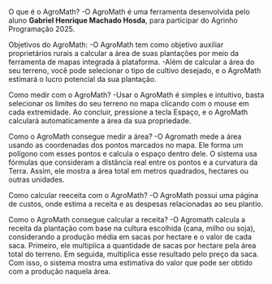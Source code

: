 O que é o AgroMath?
-O AgroMath é uma ferramenta desenvolvida pelo aluno <b>Gabriel Henrique Machado Hosda</b>, para participar do Agrinho Programação 2025.

Objetivos do AgroMath:
-O AgroMath tem como objetivo auxiliar proprietários rurais a calcular a área de suas plantações por meio da ferramenta de mapas integrada à plataforma.
-Além de calcular a área do seu terreno, você pode selecionar o tipo de cultivo desejado, e o AgroMath estimará o lucro potencial da sua plantação.

Como medir com o AgroMath?
-Usar o AgroMath é simples e intuitivo, basta selecionar os limites do seu terreno no mapa clicando com o mouse em cada extremidade. Ao concluir, pressione a tecla Espaço, e o AgroMath calculará automaticamente a área da sua propriedade.

Como o AgroMath consegue medir a área?
-O Agromath mede a área usando as coordenadas dos pontos marcados no mapa. Ele forma um polígono com esses pontos e calcula o espaço dentro dele. O sistema usa fórmulas que consideram a distância real entre os pontos e a curvatura da Terra. Assim, ele mostra a área total em metros quadrados, hectares ou outras unidades.

Como calcular reeceita com o AgroMath?
-O AgroMath possui uma página de custos, onde estima a receita e as despesas relacionadas ao seu plantio.

Como o AgroMath consegue calcular a receita?
-O Agromath calcula a receita da plantação com base na cultura escolhida (cana, milho ou soja), considerando a produção média em sacas por hectare e o valor de cada saca. Primeiro, ele multiplica a quantidade de sacas por hectare pela área total do terreno. Em seguida, multiplica esse resultado pelo preço da saca. Com isso, o sistema mostra uma estimativa do valor que pode ser obtido com a produção naquela área.
